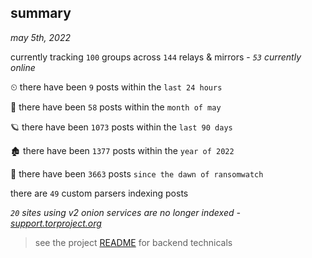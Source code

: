 
## summary
_may 5th, 2022_

currently tracking `100` groups across `144` relays & mirrors - _`53` currently online_

⏲ there have been `9` posts within the `last 24 hours`

🦈 there have been `58` posts within the `month of may`

🪐 there have been `1073` posts within the `last 90 days`

🏚 there have been `1377` posts within the `year of 2022`

🦕 there have been `3663` posts `since the dawn of ransomwatch`

there are `49` custom parsers indexing posts

_`20` sites using v2 onion services are no longer indexed - [support.torproject.org](https://support.torproject.org/onionservices/v2-deprecation/)_

> see the project [README](https://github.com/thetanz/ransomwatch#ransomwatch--) for backend technicals
